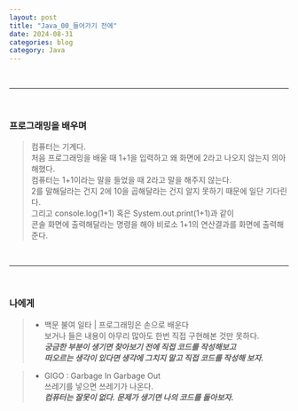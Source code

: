```yaml
---
layout: post
title: "Java_00_들어가기 전에"
date: 2024-08-31
categories: blog
category: Java
---
```


<br>

---

<br>

### 프로그래밍을 배우며
> 컴퓨터는 기계다. <br>
처음 프로그래밍을 배울 때 1+1을 입력하고 왜 화면에 2라고 나오지 않는지 의아해했다. <br>
컴퓨터는 1+1이라는 말을 들었을 때 2라고 말을 해주지 않는다. <br>
2를 말해달라는 건지 2에 10을 곱해달라는 건지 알지 못하기 때문에 일단 기다린다. <br>
그리고 console.log(1+1) 혹은 System.out.print(1+1)과 같이 <br>
콘솔 화면에 출력해달라는 명령을 해야 비로소 1+1의 연산결과를 화면에 출력해준다. <br>

<br>

---
<br>

### 나에게

> - 백문 불여 일타 | 프로그래밍은 손으로 배운다 <br>
보거나 들은 내용이 아무리 많아도 한번 직접 구현해본 것만 못하다. <br>
***궁금한 부분이 생기면 찾아보기 전에 직접 코드를 작성해보고 <br>
떠오르는 생각이 있다면 생각에 그치지 말고 직접 코드를 작성해 보자.***

> - GIGO : Garbage In Garbage Out <br>
쓰레기를 넣으면 쓰레기가 나온다. <br>
***컴퓨터는 잘못이 없다. 문제가 생기면 나의 코드를 돌아보자.***
